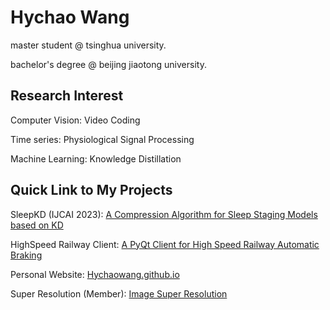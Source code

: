 # Hychao Wang
master student @ tsinghua university. 

bachelor's degree @ beijing jiaotong university.

## Research Interest
Computer Vision: Video Coding

Time series: Physiological Signal Processing

Machine Learning: Knowledge Distillation

## Quick Link to My Projects
SleepKD (IJCAI 2023): [A Compression Algorithm for Sleep Staging Models based on KD](https://github.com/HychaoWang/SleepKD)

HighSpeed Railway Client: [A PyQt Client for High Speed Railway Automatic Braking](https://github.com/HychaoWang/HighSpeedRailwayAutoBrakingClient)

Personal Website: [Hychaowang.github.io](https://Hychaowang.github.io)

Super Resolution (Member): [Image Super Resolution](https://github.com/Tohrusky/Final2x)
